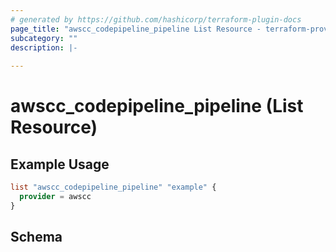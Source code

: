 ```yaml
---
# generated by https://github.com/hashicorp/terraform-plugin-docs
page_title: "awscc_codepipeline_pipeline List Resource - terraform-provider-awscc"
subcategory: ""
description: |-
  
---
```


# awscc_codepipeline_pipeline (List Resource)



## Example Usage

```terraform
list "awscc_codepipeline_pipeline" "example" {
  provider = awscc
}
```

<!-- schema generated by tfplugindocs -->
## Schema
